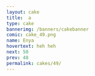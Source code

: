 ```yaml
---
layout: cake
title:  a
type: cake
bannerimg: /banners/cakebanner
comic: cake_49.png
name: Enya
hovertext: heh heh
next: 50
prev: 48
permalink: cakes/49/
---
```

